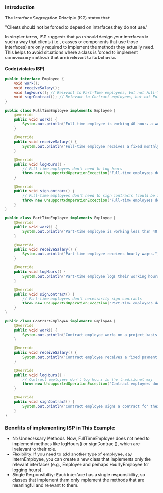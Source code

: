 ### Introduction
The Interface Segregation Principle (ISP) states that:

"Clients should not be forced to depend on interfaces they do not use."

In simpler terms, ISP suggests that you should design your interfaces in such a way that clients (i.e., classes or components that use those interfaces) are only required to implement the methods they actually need. This helps to avoid situations where a class is forced to implement unnecessary methods that are irrelevant to its behavior.


#### Code (violates ISP)
```java
public interface Employee {
    void work();
    void receiveSalary();
    void logHours(); // Relevant to Part-Time employees, but not Full-Time
    void signContract(); // Relevant to Contract employees, but not Full-Time
}
```

```java
public class FullTimeEmployee implements Employee {
    @Override
    public void work() {
        System.out.println("Full-time employee is working 40 hours a week.");
    }

    @Override
    public void receiveSalary() {
        System.out.println("Full-time employee receives a fixed monthly salary.");
    }

    @Override
    public void logHours() {
        // Full-time employees don't need to log hours
        throw new UnsupportedOperationException("Full-time employees don't log hours.");
    }

    @Override
    public void signContract() {
        // Full-time employees don't need to sign contracts (could be irrelevant)
        throw new UnsupportedOperationException("Full-time employees don't sign contracts.");
    }
}
```

```java
public class PartTimeEmployee implements Employee {
    @Override
    public void work() {
        System.out.println("Part-time employee is working less than 40 hours a week.");
    }

    @Override
    public void receiveSalary() {
        System.out.println("Part-time employee receives hourly wages.");
    }

    @Override
    public void logHours() {
        System.out.println("Part-time employee logs their working hours.");
    }

    @Override
    public void signContract() {
        // Part-time employees don't necessarily sign contracts
        throw new UnsupportedOperationException("Part-time employees don't need to sign contracts.");
    }
}
```

```java
public class ContractEmployee implements Employee {
    @Override
    public void work() {
        System.out.println("Contract employee works on a project basis.");
    }

    @Override
    public void receiveSalary() {
        System.out.println("Contract employee receives a fixed payment for a project.");
    }

    @Override
    public void logHours() {
        // Contract employees don't log hours in the traditional way
        throw new UnsupportedOperationException("Contract employees don't log hours like full-time or part-time employees.");
    }

    @Override
    public void signContract() {
        System.out.println("Contract employee signs a contract for their specific project.");
    }
}
```

### Benefits of implementing ISP in This Example:
- No Unnecessary Methods: Now, FullTimeEmployee does not need to implement methods like logHours() or signContract(), which are irrelevant to their role.  
- Flexibility: If you need to add another type of employee, say InternEmployee, you can create a new class that implements only the relevant interfaces (e.g., Employee and perhaps HourlyEmployee for logging hours).  
- Single Responsibility: Each interface has a single responsibility, so classes that implement them only implement the methods that are meaningful and relevant to them.